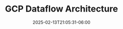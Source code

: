 ---
title: 'GCP Dataflow Architecture'
date: 2025-02-13T21:05:31-06:00
speakers:
 - Svetak Sundhar
time_start: 2021-04-10T15:30:00.000Z
time_end:   2021-04-10T15:50:00.000Z
video: https://youtu.be/YpFe32A7X44
weight: 18

---
